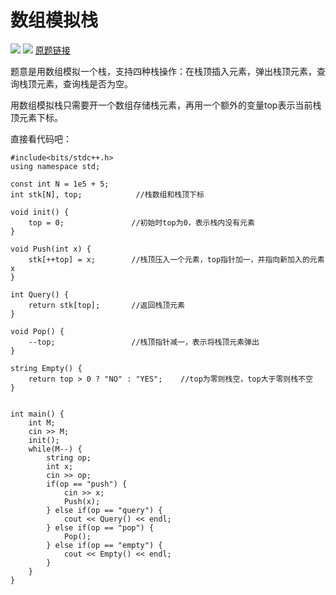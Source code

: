# 数组模拟栈

![](https://img2020.cnblogs.com/blog/2078361/202007/2078361-20200716132117153-744628292.png)
![](https://img2020.cnblogs.com/blog/2078361/202007/2078361-20200716132124205-2060785771.png)
[原题链接](https://www.acwing.com/problem/content/830/)

题意是用数组模拟一个栈，支持四种栈操作：在栈顶插入元素，弹出栈顶元素，查询栈顶元素，查询栈是否为空。

用数组模拟栈只需要开一个数组存储栈元素，再用一个额外的变量top表示当前栈顶元素下标。

直接看代码吧：
```
#include<bits/stdc++.h>
using namespace std;

const int N = 1e5 + 5;
int stk[N], top;            //栈数组和栈顶下标

void init() {
    top = 0;               //初始时top为0，表示栈内没有元素
}

void Push(int x) {
    stk[++top] = x;        //栈顶压入一个元素，top指针加一，并指向新加入的元素x
}

int Query() {
    return stk[top];       //返回栈顶元素
}

void Pop() {
    --top;                 //栈顶指针减一，表示将栈顶元素弹出
}

string Empty() {
    return top > 0 ? "NO" : "YES";    //top为零则栈空，top大于零则栈不空
}


int main() {
    int M;
    cin >> M;
    init();
    while(M--) {
        string op;
        int x;
        cin >> op;
        if(op == "push") {
            cin >> x;
            Push(x);
        } else if(op == "query") {
            cout << Query() << endl;
        } else if(op == "pop") {
            Pop();
        } else if(op == "empty") {
            cout << Empty() << endl;
        }
    }
}

```